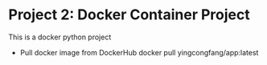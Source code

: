 # Project 2: Docker Container Project
This is a docker python project

* Pull docker image from DockerHub
docker pull yingcongfang/app:latest
